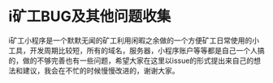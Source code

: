 # i矿工BUG及其他问题收集
i矿工小程序是一个默默无闻的矿工利用闲暇之余做的一个方便矿工日常使用的小工具，开发周期比较短，所有的域名，服务器，小程序账户等等都是自己一个人搞的，做的不够完善也有一些问题，希望大家在这里以issue的形式提出来自己的想法和建议，我会在不忙的时候慢慢改进的，谢谢大家。
